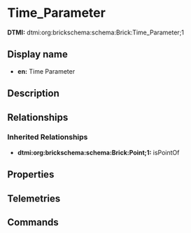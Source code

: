 # Time_Parameter
**DTMI:** dtmi:org:brickschema:schema:Brick:Time_Parameter;1
## Display name
- **en:** Time Parameter
## Description
## Relationships
### Inherited Relationships
* **dtmi:org:brickschema:schema:Brick:Point;1:** isPointOf
## Properties
## Telemetries
## Commands
